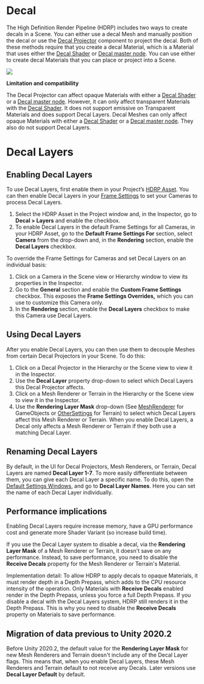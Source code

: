 # Decal

The High Definition Render Pipeline (HDRP) includes two ways to create decals in a Scene. You can either use a decal Mesh and manually position the decal or use the [Decal Projector](Decal-Projector.html) component to project the decal. Both of these methods require that you create a decal Material, which is a Material that uses either the [Decal Shader](Decal-Shader.md) or [Decal master node](Master-Node-Decal.md). You can use either to create decal Materials that you can place or project into a Scene.

![](Images/HDRPFeatures-DecalShader.png)

**Limitation and compatibility**

The Decal Projector can affect opaque Materials with either a [Decal Shader](Decal-Shader.md) or a [Decal master node](Master-Node-Decal.md). However, it can only affect transparent Materials with the [Decal Shader](Decal-Shader.md). It does not support emissive on Transparent Materials and does support Decal Layers.
Decal Meshes can only affect opaque Materials with either a [Decal Shader](Decal-Shader.md) or a [Decal master node](Master-Node-Decal.md). They also do not support Decal Layers.

# Decal Layers

## Enabling Decal Layers

To use Decal Layers, first enable them in your Project’s [HDRP Asset](HDRP-Asset.md). You can then enable Decal Layers in your [Frame Settings](Frame-Settings.md) to set your Cameras to process Decal Layers.
1. Select the HDRP Asset in the Project window and, in the Inspector, go to **Decal > Layers** and enable the checkbox.
2. To enable Decal Layers in the default Frame Settings for all Cameras, in your HDRP Asset, go to the **Default Frame Settings For** section, select **Camera** from the drop-down and, in the **Rendering** section, enable the **Decal Layers** checkbox. 

To override the Frame Settings for Cameras and set Decal Layers on an individual basis:

1. Click on a Camera in the Scene view or Hierarchy window to view its properties in the Inspector. 
2. Go to the **General** section and enable the **Custom Frame Settings** checkbox. This exposes the **Frame Settings Overrides,** which you can use to customize this Camera only. 
3. In the **Rendering** section, enable the **Decal Layers** checkbox to make this Camera use Decal Layers.

## Using Decal Layers

After you enable Decal Layers, you can then use them to decouple Meshes from certain Decal Projectors in your Scene. To do this:

1. Click on a Decal Projector in the Hierarchy or the Scene view to view it in the Inspector.
2. Use the **Decal Layer** property drop-down to select which Decal Layers this Decal Projector affects.
4. Click on a Mesh Renderer or Terrain in the Hierarchy or the Scene view to view it in the Inspector.
5. Use the **Rendering Layer Mask** drop-down (See [MeshRenderer](https://docs.unity3d.com/Manual/class-MeshRenderer.html) for GameObjects or [OtherSettings](https://docs.unity3d.com/Manual/terrain-OtherSettings.html) for Terrain) to select which Decal Layers affect this Mesh Renderer or Terrain. When you enable Decal Layers, a Decal only affects a Mesh Renderer or Terrain if they both use a matching Decal Layer.

## Renaming Decal Layers

By default, in the UI for Decal Projectors, Mesh Renderers, or Terrain, Decal Layers are named **Decal Layer 1-7**. To more easily differentiate between them, you can give each Decal Layer a specific name. To do this, open the [Default Settings Windows](Default-Settings-Window.md), and go to **Decal Layer Names**. Here you can set the name of each Decal Layer individually.

## Performance implications

Enabling Decal Layers require increase memory, have a GPU performance cost and generate more Shader Variant (so increase build time).

If you use the Decal Layer system to disable a decal, via the **Rendering Layer Mask** of a Mesh Renderer or Terrain, it doesn't save on any performance. Instead, to save performance, you need to disable the **Receive Decals** property for the Mesh Renderer or Terrain's Material.

Implementation detail: To allow HDRP to apply decals to opaque Materials, it must render depth in a Depth Prepass, which adds to the CPU resource intensity of the operation. Only Materials with **Receive Decals** enabled render in the Depth Prepass, unless you force a full Depth Prepass. If you disable a decal with the Decal Layers system, HDRP still renders it in the Depth Prepass. This is why you need to disable the **Receive Decals** property on Materials to save performance.

## Migration of data previous to Unity 2020.2

Before Unity 2020.2, the default value for the **Rendering Layer Mask** for new Mesh Renderers and Terrain doesn't include any of the Decal Layer flags. This means that, when you enable Decal Layers, these Mesh Renderers and Terrain default to not receive any Decals. Later versions use **Decal Layer Default**  by default.
